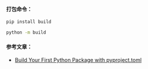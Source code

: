 #### 打包命令：
```bash
pip install build

python -m build
```

#### 参考文章：
- [Build Your First Python Package with pyproject.toml](https://medium.com/@codebyteexplorer/build-your-first-python-package-with-pyproject-toml-19e2119edbca)